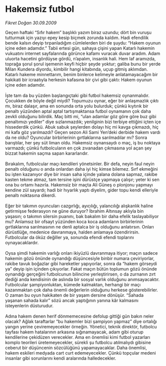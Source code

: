 # Hakemsiz futbol

*Fikret Doğan 30.09.2009*

<div class="taraf_structure_2col_1zq">
<div class="margen_n">



 <p>Geçen haftaki “Sıfır hakem” başlıklı yazım biraz uzundu; dört bin vuruşu tutturmak için yazıyı epey kesip biçmek zorunda kaldım. Hadi efendilik bende kalsın deyip tırpanladığım cümlelerden biri de şuydu: “Hakem oyunun içine eden adamdır.” Tabii ertesi gün, sahaya çişini yapan Katarlı hakemin vukuatını internet sayfalarında görünce kafamı vuracak duvar aradım. Adam uluorta hacetini gördüyse gördü, n’apalım, insanlık hali. Hem laf aramızda, toprağa şorul şorul işemenin keyfi hiçbir şeyde yoktur; galiba bunu bir yerde Milan Kundera diyordu, kimbilir hangi kitabında, uçup gitmiş aklımdan. Katarlı hakeme minnettarım, benim binlerce kelimeyle anlatamayacağım bir hakikati bir icraatıyla herkesin kafasına bir çivi gibi çaktı: Hakem oyunun içine eden adamdır. <br/><br/>İşte tam da bu yüzden başlangıçtaki gibi futbol hakemsiz oynanmalıdır. Çocukken de böyle değil miydi? Topumuzu oynar, eğer bir anlaşmazlık çıktı mı, biraz dalaşır, ama en sonunda orta yolu bulurduk; çünkü kıytırık bir penaltı yüzünden aptal aptal tartışmaktansa futbol oynamanın çok daha zevkli olduğunu bilirdik. Maç bitti mi, “ulan adamlar göz göre göre buz gibi penaltımızı yediler” diye sızlanmazdık; yenilginin bizi terbiye ettiğini içten içe hissederdik çünkü. Abuk sabuk şeylerden dolayı hiç mi kavga çıkmazdı, hiç mi kafa göz yarılmazdı? Geçen sezon Ali Sami Yen’deki derbide hakem vardı da ne oldu? Oyuncular birbirlerinin gırtlaklarına sarılmadılar mı? Sonra barıştılar, her şey süt liman oldu. Hakemsiz oynansaydı o maç, iş bu noktaya varmazdı; çünkü futbolcuların en çok zıvanadan çıkmasına yol açan şey bizzat hakemin saçma sapan kararlarıdır. <br/><br/>Bırakalım, futbolcular maçı kendileri yönetsinler. Bir defa, neyin faul neyin penaltı olduğunu o anda onlardan daha iyi hiç kimse bilemez. Sırf ekmeğini bu işten kazanıyor diye bir insan saha içinde yalana dolana sapmaz, rakibe kasten tekme atmaz, tam tersine işini dürüstçe yapmaya çalışır; yeter ki sen ona bu ortamı hazırla. Hakemsiz bir maçta Ali Güneş o plonjonu yapmayı kendine zül sayardı; hadi bir hıyarlık yaptı diyelim, gider topu kendi elleriyle penaltı noktasına dikerdi. <br/><br/>Eğer bir takımın oyuncuları cazgırlığı, ayıcılığı, yalancılığı alışkanlık haline getirmişse federasyon ne güne duruyor? İbrahim Altınsay aklıyla bin yaşasın; o takımın silersin puanını, bak bakalım bir daha efelik taslayabiliyor mu? Anlamsız bir ofsayt yüzünden koca koca adamların birbirlerinin gırtlaklarına sarılmasının ne denli aptalca bir iş olduğunu anlatırsın. Onları dürüstlüğe, medenice davranmaya, halden anlamaya özendirirsin. Futbolcular da öküz değiller ya, sonunda efendi efendi toplarını oynayacaklardır. <br/><br/>Oysa şimdi hakemin varlığı onları ikiyüzlü davranmaya itiyor; maçın sadece hakemin gözü önünde oynandığı düşüncesiyle binbir numara çeviriyorlar, rakibe tavuk boğazlar gibi hareketler yapıyorlar, sonra da “hakem görseydi ya” deyip işin içinden çıkıyorlar. Fakat maçın bütün toplumun gözü önünde oynandığı gerçeğini futbolcunun bilincine yerleştirirsen, o da zurnanın zırt dediği anda kendisinin de aslında bir sosyal varlık olduğunu anımsayacaktır. Futbolcular şampiyonluktan, kümede kalmaktan, herhangi bir maçı kazanmaktan çok daha önemli değerlerin olduğunu herkese gösterebilirler. O zaman bu oyun hakikaten de bir yaşam dersine dönüşür. “Sahada yaşanan sahada kalır” sözü ancak yaptığının yanına kâr kalmasını isteyenlerin düsturudur. <br/><br/>Adına hakem denen herif dönmemecesine defolup gittiği gün bakın neler olacak? Ağlak taraftarlar “bu hakemler bizi şampiyon yapmaz” diye ortalığı yangın yerine çeviremeyecekler örneğin. Yönetici, teknik direktör, futbolcu tayfası hakem hatalarının arkasına sığınamayacak, adam gibi oturup kendilerine çekidüzen verecekler. Ama en önemlisi kimi futbol yazarları komplo teorileri üretemeyecekler, sürekli şu futbolcu atılmalıydı gibisine ceberut bir düşüncenin sözcülüğünü yapamayacaklar. Daha önemlisi, hakem eskileri medyada cart curt edemeyecekler. Çünkü topçular medeni insanlar gibi sorunlarını kendi aralarında halledecekler. </p>
<br/>
<br/>
<br/>



<br/>


<div id="taraf_not">
</div>

</div>


</div>
